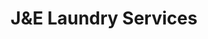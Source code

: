 ---
title: "J&E Laundry Services"
url: /ciudad-de-panama/junde-laundry-services/
shop: lavandería
---